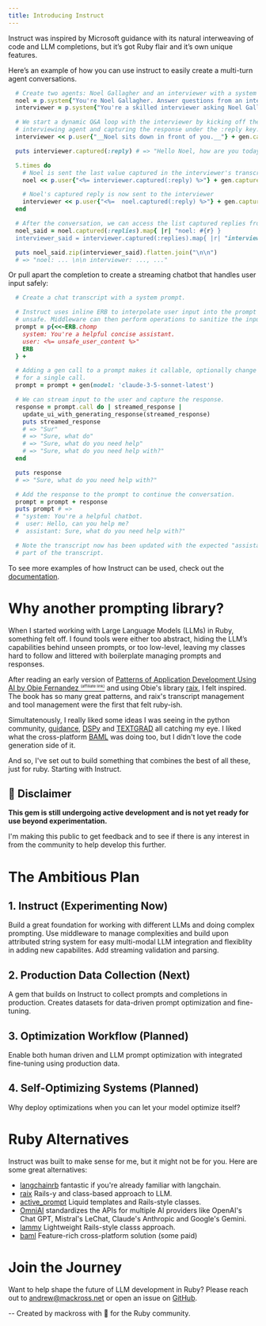 ```yaml
---
title: Introducing Instruct
---
```


Instruct was inspired by Microsoft guidance with its natural interweaving of code and LLM completions, but it’s got Ruby flair and it’s own unique features.

Here’s an example of how you can use instruct to easily create a multi-turn agent conversations.

```ruby
  # Create two agents: Noel Gallagher and an interviewer with a system prompt.
  noel = p.system{"You're Noel Gallagher. Answer questions from an interviewer."}
  interviewer = p.system{"You're a skilled interviewer asking Noel Gallagher questions."}

  # We start a dynamic Q&A loop with the interviewer by kicking off the
  # interviewing agent and capturing the response under the :reply key.
  interviewer << p.user{"__Noel sits down in front of you.__"} + gen.capture(:reply)

  puts interviewer.captured(:reply) # => "Hello Noel, how are you today?"

  5.times do
    # Noel is sent the last value captured in the interviewer's transcript
    noel << p.user{"<%= interviewer.captured(:reply) %>"} + gen.capture(:reply, list: :replies)

    # Noel's captured reply is now sent to the interviewer
    interviewer << p.user{"<%=  noel.captured(:reply) %>"} + gen.capture(:reply, list: :replies)
  end

  # After the conversation, we can access the list captured replies from both agents
  noel_said = noel.captured(:replies).map{ |r| "noel: #{r} }
  interviewer_said = interviewer.captured(:replies).map{ |r| "interviewer: #{r} }

  puts noel_said.zip(interviewer_said).flatten.join("\n\n")
  # => "noel: ... \n\n interviewer: ..., ..."
```

Or pull apart the completion to create a streaming chatbot that handles user input safely:

```ruby
  # Create a chat transcript with a system prompt.

  # Instruct uses inline ERB to interpolate user input into the prompt and mark it as
  # unsafe. Middleware can then perform operations to sanitize the input (guard rails).
  prompt = p{<<~ERB.chomp
    system: You're a helpful concise assistant.
    user: <%= unsafe_user_content %>"
    ERB
  } +

  # Adding a gen call to a prompt makes it callable, optionally change the model
  # for a single call.
  prompt = prompt + gen(model: 'claude-3-5-sonnet-latest')

  # We can stream input to the user and capture the response.
  response = prompt.call do | streamed_response |
    update_ui_with_generating_response(streamed_response)
    puts streamed_response
    # => "Sur"
    # => "Sure, what do"
    # => "Sure, what do you need help"
    # => "Sure, what do you need help with?"
  end

  puts response
  # => "Sure, what do you need help with?"

  # Add the response to the prompt to continue the conversation.
  prompt = prompt + response
  puts prompt # =>
  # "system: You're a helpful chatbot.
  #  user: Hello, can you help me?
  #  assistant: Sure, what do you need help with?"

  # Note the transcript now has been updated with the expected "assistant: "
  # part of the transcript.
```

To see more examples of how Instruct can be used, check out the [documentation](https://github.com/instruct-rb/instruct).

# Why another prompting library?

When I started working with Large Language Models (LLMs) in Ruby, something felt
off. I found tools were either too abstract, hiding the LLM’s capabilities
behind unseen prompts, or too low-level, leaving my classes hard to follow
and littered with boilerplate managing prompts and responses.

After reading an early version of [Patterns of Application Development Using AI
by Obie Fernandez <span style="vertical-align: super; font-size:
8px;">(affiliate
link)</span>](https://www.amazon.com/Patterns-Application-Development-Using-AI-ebook/dp/B0DMP496C8?_encoding=UTF8&dib=eyJ2IjoiMSJ9.37B8s3_VYQDkkNUrd8Pf9tORwsEyCWCzzvWnLB8-5QbwojTZm-OOCGQdBmwlMsCHHvIeU0o51xpoH4QF4ST_hPqW_nJ3SG99vgYueNEUz1I.gSDOM1BYP0IMYXgweqUwii9Sclbd2jZmZzXDcWwQlG0&dib_tag=se&keywords=B001IGV0LS&qid=1733136367&s=digital-text&shoppingPortalEnabled=true&sr=1-1&linkCode=ll1&tag=mackross-20&linkId=860edad6d655fea9fe5254170bb507e1&language=en_US&ref_=as_li_ss_tl)
and using Obie's library [raix](https://github.com/OlympiaAI/raix), I felt
inspired. The book has so many great patterns, and raix's transcript management
and tool management were the first that felt ruby-ish.

Simultatenously, I really liked some ideas I was seeing in the python community,
[guidance](https://github.com/guidance-ai/guidance),
[DSPy](https://github.com/stanfordnlp/dspy) and
[TEXTGRAD](https://textgrad.com/) all catching my eye. I liked what the
cross-platform [BAML](https://docs.boundaryml.com/home) was doing too, but I
didn't love the code generation side of it.

And so, I've set out to build something that combines the best of all these,
just for ruby. Starting with Instruct.

## 🚧 Disclaimer
**This gem is still undergoing active development and is not yet ready for use beyond experimentation.**

I'm making this public to get feedback and to see if there is any interest in from the community to help develop this further.

# The Ambitious Plan

## 1. Instruct (Experimenting Now)
Build a great foundation for working with different LLMs and doing complex
prompting. Use middleware to manage complexities and build upon attributed
string system for easy multi-modal LLM integration and flexiblity in adding new
capabilites. Add streaming validation and parsing.

## 2. Production Data Collection (Next)
A gem that builds on Instruct to collect prompts and completions in production.
Creates datasets for data-driven prompt optimization and fine-tuning.

## 3. Optimization Workflow (Planned)
Enable both human driven and LLM prompt optimization with integrated fine-tuning
using production data.

## 4. Self-Optimizing Systems (Planned)
Why deploy optimizations when you can let your model optimize itself?

# Ruby Alternatives
Instruct was built to make sense for me, but it might not be for you. Here are
some great alternatives:

* [langchainrb](https://github.com/patterns-ai-core/langchainrb) fantastic if you're already familiar with langchain.
* [raix](https://github.com/OlympiaAI/raix) Rails-y and class-based approach to LLM.
* [active_prompt](https://github.com/Shaneprrlt/active_prompt) Liquid templates and Rails-style classes.
* [OmniAI](https://omniai.ksylvest.com/) standardizes the APIs for multiple AI providers like OpenAI's Chat GPT, Mistral's LeChat, Claude's Anthropic and Google's Gemini.
* [lammy](https://kamil.fyi/introducing-lammy/) Lightweight Rails-style classs approach.
* [baml](https://docs.boundaryml.com/home) Feature-rich cross-platform solution (some paid)

# Join the Journey
Want to help shape the future of LLM development in Ruby? Please reach out to
andrew@mackross.net or open an issue on
[GitHub](https://github.com/instruct-rb/instruct).

--
Created by mackross with 💖 for the Ruby community.
